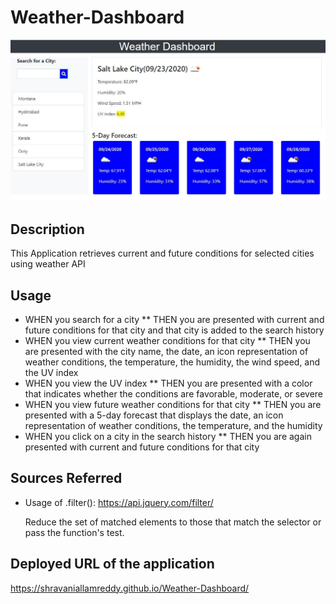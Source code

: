 # Weather-Dashboard

<img src= "images/weatherdashboard.JPG" alt ="weather-dashboard">


## Description

This Application retrieves current and future conditions for selected cities using weather API


## Usage

* WHEN you search for a city
   ** THEN you are presented with current and future conditions for that city and that city is added to the search history
* WHEN you view current weather conditions for that city
   ** THEN you are presented with the city name, the date, an icon representation of weather conditions, the temperature, the humidity, the wind speed, and the UV index
* WHEN you view the UV index
   ** THEN you are presented with a color that indicates whether the conditions are favorable, moderate, or severe
* WHEN you view future weather conditions for that city
   ** THEN you are presented with a 5-day forecast that displays the date, an icon representation of weather conditions, the temperature, and the humidity
* WHEN you click on a city in the search history
   ** THEN you are again presented with current and future conditions for that city


## Sources Referred

* Usage of .filter():  https://api.jquery.com/filter/

  Reduce the set of matched elements to those that match the selector or pass the function's test.



## Deployed URL of the application

https://shravaniallamreddy.github.io/Weather-Dashboard/
